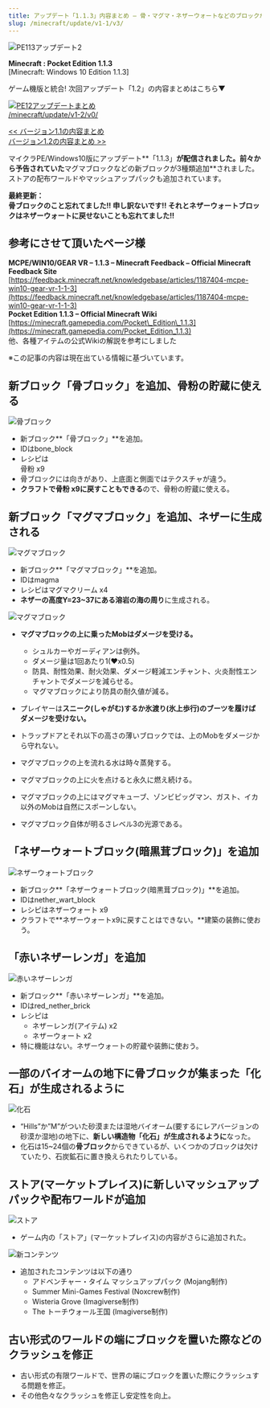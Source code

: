 ```yaml
---
title: アップデート「1.1.3」内容まとめ – 骨・マグマ・ネザーウォートなどのブロックが追加
slug: /minecraft/update/v1-1/v3/
---
```


![PE113アップデート2](https://cdn-ak.f.st-hatena.com/images/fotolife/s/sasigume/20210208/20210208105721.png)

**Minecraft : Pocket Edition 1.1.3**  
\[Minecraft: Windows 10 Edition 1.1.3\]

ゲーム機版と統合! 次回アップデート「1.2」の内容まとめはこちら▼

[![PE12アップデートまとめ](https://cdn-ak.f.st-hatena.com/images/fotolife/s/sasigume/20210208/20210208093917.png)  
/minecraft/update/v1-2/v0/](/pe-update-12/)

[<< バージョン1.1の内容まとめ](https://www.napoan.com/pe-update-11/)  
[バージョン1.2の内容まとめ >>](/minecraft/update/v1-2/v0/)

マイクラPE/Windows10版にアップデート**「1.1.3」**が配信されました。前々から予告されていた**マグマブロックなどの新ブロックが3種類追加**されました。ストアの配布ワールドやマッシュアップパックも追加されています。

**最終更新：**  
**骨ブロックのこと忘れてました!! 申し訳ないです!! それとネザーウォートブロックはネザーウォートに戻せないことも忘れてました!!**

## 参考にさせて頂いたページ様

**MCPE/WIN10/GEAR VR – 1.1.3 – Minecraft Feedback – Official Minecraft Feedback Site**  
[https://feedback.minecraft.net/knowledgebase/articles/1187404-mcpe-win10-gear-vr-1-1-3](https://feedback.minecraft.net/knowledgebase/articles/1187404-mcpe-win10-gear-vr-1-1-3)  
**Pocket Edition 1.1.3 – Official Minecraft Wiki**  
[https://minecraft.gamepedia.com/Pocket\_Edition\_1.1.3](https://minecraft.gamepedia.com/Pocket_Edition_1.1.3)  
他、各種アイテムの公式Wikiの解説を参考にしました

※この記事の内容は現在出ている情報に基づいています。

## 新ブロック「骨ブロック」を追加、骨粉の貯蔵に使える

![骨ブロック](https://cdn-ak.f.st-hatena.com/images/fotolife/s/sasigume/20210208/20210208122516.png)

*   新ブロック**「骨ブロック」**を追加。
*   IDはbone\_block
*   レシピは  
    骨粉 x9
*   骨ブロックには向きがあり、上底面と側面ではテクスチャが違う。
*   **クラフトで骨粉 x9に戻すこともできる**ので、骨粉の貯蔵に使える。

## 新ブロック「マグマブロック」を追加、ネザーに生成される

![マグマブロック](https://cdn-ak.f.st-hatena.com/images/fotolife/s/sasigume/20210208/20210208123508.png)

*   新ブロック**「マグマブロック」**を追加。
*   IDはmagma
*   レシピはマグマクリーム x4
*   **ネザーの高度Y=23~37にある溶岩の海の周り**に生成される。

![マグマブロック](https://cdn-ak.f.st-hatena.com/images/fotolife/s/sasigume/20210208/20210208113438.png)

*   **マグマブロックの上に乗ったMobはダメージを受ける。**
    *   シュルカーやガーディアンは例外。
    *   ダメージ量は1回あたり1(♥x0.5)
    *   防具、耐性効果、耐火効果、ダメージ軽減エンチャント、火炎耐性エンチャントでダメージを減らせる。
    *   マグマブロックにより防具の耐久値が減る。
*   プレイヤーは**スニーク(しゃがむ)するか氷渡り(氷上歩行)のブーツを履けばダメージを受けない。**
*   トラップドアとそれ以下の高さの薄いブロックでは、上のMobをダメージから守れない。

*   マグマブロックの上を流れる水は時々蒸発する。
*   マグマブロックの上に火を点けると永久に燃え続ける。
*   マグマブロックの上にはマグマキューブ、ゾンビピッグマン、ガスト、イカ以外のMobは自然にスポーンしない。
*   マグマブロック自体が明るさレベル3の光源である。

## 「ネザーウォートブロック(暗黒茸ブロック)」を追加

![ネザーウォートブロック](https://cdn-ak.f.st-hatena.com/images/fotolife/s/sasigume/20210208/20210208101943.png)

*   新ブロック**「ネザーウォートブロック(暗黒茸ブロック)」**を追加。
*   IDはnether\_wart\_block
*   レシピはネザーウォート x9
*   クラフトで**ネザーウォートx9に戻すことはできない。**建築の装飾に使おう。

## 「赤いネザーレンガ」を追加

![赤いネザーレンガ](https://cdn-ak.f.st-hatena.com/images/fotolife/s/sasigume/20210208/20210208123528.png)

*   新ブロック**「赤いネザーレンガ」**を追加。
*   IDはred\_nether\_brick
*   レシピは
    *   ネザーレンガ(アイテム) x2
    *   ネザーウォート x2
*   特に機能はない。ネザーウォートの貯蔵や装飾に使おう。

## 一部のバイオームの地下に骨ブロックが集まった「化石」が生成されるように

![化石](https://cdn-ak.f.st-hatena.com/images/fotolife/s/sasigume/20210208/20210208121959.png)

*   “Hills”か”M”がついた砂漠または湿地バイオーム(要するにレアバージョンの砂漠か湿地)の地下に、**新しい構造物「化石」が生成されるように**なった。
*   化石は15~24個の**骨ブロック**からできているが、いくつかのブロックは欠けていたり、石炭鉱石に置き換えられたりしている。

## ストア(マーケットプレイス)に新しいマッシュアップパックや配布ワールドが追加

![ストア](https://cdn-ak.f.st-hatena.com/images/fotolife/s/sasigume/20210208/20210208113444.png)

*   ゲーム内の「ストア」(マーケットプレイス)の内容がさらに追加された。

![新コンテンツ](https://cdn-ak.f.st-hatena.com/images/fotolife/s/sasigume/20210208/20210208113448.png)

*   追加されたコンテンツは以下の通り
    *   アドベンチャー・タイム マッシュアップパック (Mojang制作)
    *   Summer Mini-Games Festival (Noxcrew制作)
    *   Wisteria Grove (Imagiverse制作)
    *   The トーチウォール王国 (Imagiverse制作)

## 古い形式のワールドの端にブロックを置いた際などのクラッシュを修正

*   古い形式の有限ワールドで、世界の端にブロックを置いた際にクラッシュする問題を修正。
*   その他色々なクラッシュを修正し安定性を向上。
